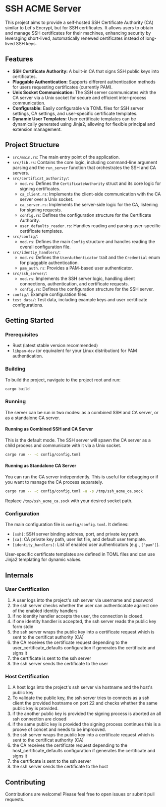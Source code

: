 # SSH ACME Server

This project aims to provide a self-hosted SSH Certificate Authority (CA) similar to Let's Encrypt, but for SSH certificates. It allows users to obtain and manage SSH certificates for their machines, enhancing security by leveraging short-lived, automatically renewed certificates instead of long-lived SSH keys.

## Features

- **SSH Certificate Authority:** A built-in CA that signs SSH public keys into certificates.
- **Pluggable Authentication:** Supports different authentication methods for users requesting certificates (currently PAM).
- **Unix Socket Communication:** The SSH server communicates with the CA server via a Unix socket for secure and efficient inter-process communication.
- **Configurable:** Easily configurable via TOML files for SSH server settings, CA settings, and user-specific certificate templates.
- **Dynamic User Templates:** User certificate templates can be dynamically generated using Jinja2, allowing for flexible principal and extension management.

## Project Structure

- `src/main.rs`: The main entry point of the application.
- `src/lib.rs`: Contains the core logic, including command-line argument parsing and the `run_server` function that orchestrates the SSH and CA servers.
- `src/certificat_authority/`:
    - `mod.rs`: Defines the `CertificateAuthority` struct and its core logic for signing certificates.
    - `ca_client.rs`: Implements the client-side communication with the CA server over a Unix socket.
    - `ca_server.rs`: Implements the server-side logic for the CA, listening for signing requests.
    - `config.rs`: Defines the configuration structure for the Certificate Authority.
    - `user_defaults_reader.rs`: Handles reading and parsing user-specific certificate templates.
- `src/config/`:
    - `mod.rs`: Defines the main `Config` structure and handles reading the overall configuration file.
- `src/identiy_handlers/`:
    - `mod.rs`: Defines the `UserAuthenticator` trait and the `Credential` enum for pluggable authentication.
    - `pam_auth.rs`: Provides a PAM-based user authenticator.
- `src/ssh_server/`:
    - `mod.rs`: Implements the SSH server logic, handling client connections, authentication, and certificate requests.
    - `config.rs`: Defines the configuration structure for the SSH server.
- `config/`: Example configuration files.
- `test_data/`: Test data, including example keys and user certificate configurations.

## Getting Started

### Prerequisites

- Rust (latest stable version recommended)
- `libpam-dev` (or equivalent for your Linux distribution) for PAM authentication.

### Building

To build the project, navigate to the project root and run:

```bash
cargo build
```

### Running

The server can be run in two modes: as a combined SSH and CA server, or as a standalone CA server.

#### Running as Combined SSH and CA Server

This is the default mode. The SSH server will spawn the CA server as a child process and communicate with it via a Unix socket.

```bash
cargo run -- -c config/config.toml
```

#### Running as Standalone CA Server

You can run the CA server independently. This is useful for debugging or if you want to manage the CA process separately.

```bash
cargo run -- -c config/config.toml -a -s /tmp/ssh_acme_ca.sock
```

Replace `/tmp/ssh_acme_ca.sock` with your desired socket path.

### Configuration

The main configuration file is `config/config.toml`. It defines:

- `[ssh]`: SSH server binding address, port, and private key path.
- `[ca]`: CA private key path, user list file, and default user template.
- `[identity_handlers]`: List of enabled user authenticators (e.g., `["pam"]`).

User-specific certificate templates are defined in TOML files and can use Jinja2 templating for dynamic values.

## Internals
### User Certification 
1. A user logs into the project's ssh server via username and password
2. the ssh server checks whether the user can authenticatate against one of the enabled identity handlers
  1. if no identity handler accepts the user, the connection is closed. 
  2. if one identity handler is accepted, the ssh server reads the public key form stdin
3. the ssh server wraps the public key into a certificate request which is sent to the certificat authority (CA)
4. the CA receives the certificate request depending to the user_certificate_defaults configuration if generates the certificate and signs it
5. the certificate is sent to the ssh server
6. the ssh server sends the certificate to the user
### Host Certification 
1. A host logs into the project's ssh server via hostname and the host's public key 
2. To validate the public key, the ssh server tries to connects as a ssh client the provided hostname on port 22 and checks whether the same public key is provided. 
  1. if the another public key is provided the signing process is aborted an all ssh connection are closed
  2. if the same public key is provided the signing process continues
     this is a proove of concet and needs to be improoved.
3. the ssh server wraps the public key into a certificate request which is sent to the certificat authority (CA)
4. the CA receives the certificate request depending to the host_certificate_defaults configuration if generates the certificate and signs it
5. the certificate is sent to the ssh server
6. the ssh server sends the certificate to the host

## Contributing

Contributions are welcome! Please feel free to open issues or submit pull requests.